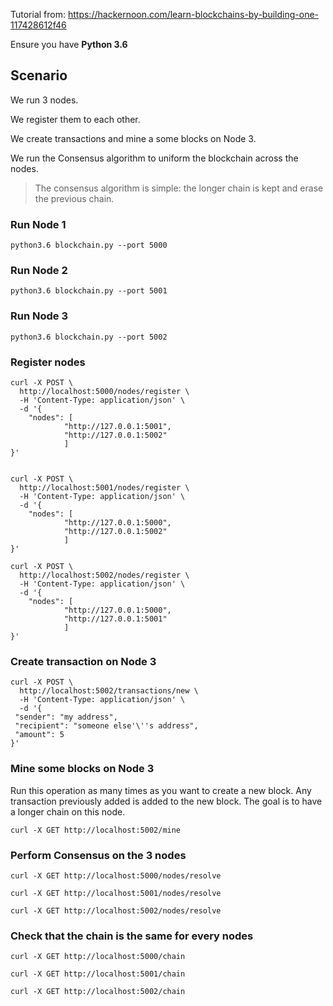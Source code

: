 Tutorial from: https://hackernoon.com/learn-blockchains-by-building-one-117428612f46

Ensure you have **Python 3.6**

## Scenario

We run 3 nodes.

We register them to each other.

We create transactions and mine a some blocks on Node 3.

We run the Consensus algorithm to uniform the blockchain across the nodes.

> The consensus algorithm is simple: the longer chain is kept and erase the previous chain. 

### Run Node 1

    python3.6 blockchain.py --port 5000
    
### Run Node 2

    python3.6 blockchain.py --port 5001
    
### Run Node 3
 
    python3.6 blockchain.py --port 5002
    
### Register nodes

    curl -X POST \
      http://localhost:5000/nodes/register \
      -H 'Content-Type: application/json' \
      -d '{
        "nodes": [
                "http://127.0.0.1:5001",
                "http://127.0.0.1:5002"
                ]
    }'


    curl -X POST \
      http://localhost:5001/nodes/register \
      -H 'Content-Type: application/json' \
      -d '{
        "nodes": [
                "http://127.0.0.1:5000",
                "http://127.0.0.1:5002"
                ]
    }'
    
    curl -X POST \
      http://localhost:5002/nodes/register \
      -H 'Content-Type: application/json' \
      -d '{
        "nodes": [
                "http://127.0.0.1:5000",
                "http://127.0.0.1:5001"
                ]
    }'
    
### Create transaction on Node 3

    curl -X POST \
      http://localhost:5002/transactions/new \
      -H 'Content-Type: application/json' \
      -d '{
     "sender": "my address",
     "recipient": "someone else'\''s address",
     "amount": 5
    }'
    
### Mine some blocks on Node 3
Run this operation as many times as you want to create a new block.
Any transaction previously added is added to the new block.
The goal is to have a longer chain on this node.

    curl -X GET http://localhost:5002/mine
    
### Perform Consensus on the 3 nodes

    curl -X GET http://localhost:5000/nodes/resolve
    
    curl -X GET http://localhost:5001/nodes/resolve
        
    curl -X GET http://localhost:5002/nodes/resolve
    
### Check that the chain is the same for every nodes

    curl -X GET http://localhost:5000/chain
    
    curl -X GET http://localhost:5001/chain
        
    curl -X GET http://localhost:5002/chain